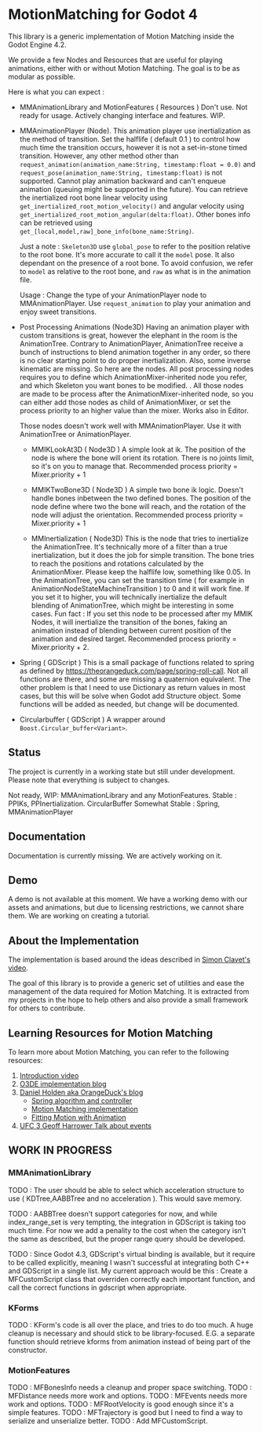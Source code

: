 # MotionMatching for Godot 4

This library is a generic implementation of Motion Matching inside the Godot Engine 4.2.

We provide a few Nodes and Resources that are useful for playing animations, either with or without Motion Matching. The goal is to be as modular as possible.

Here is what you can expect :

- MMAnimationLibrary and MotionFeatures ( Resources )
  Don't use. Not ready for usage. Actively changing interface and features. WIP. 

- MMAnimationPlayer (Node). 
  This animation player use inertialization as the method of transition. Set the halflife ( default 0.1 ) to control how much time the transition occurs, however it is not a set-in-stone timed transition.
  However, any other method other than `request_animation(animation_name:String, timestamp:float = 0.0)` and `request_pose(animation_name:String, timestamp:float)` is not supported. Cannot play animation backward and can't enqueue animation (queuing might be supported in the future).
  You can retrieve the inertialized root bone linear velocity using `get_inertialized_root_motion_velocity()` and angular velocity using `get_inertialized_root_motion_angular(delta:float)`. Other bones info can be retrieved using `get_[local,model,raw]_bone_info(bone_name:String)`.

  Just a note : `Skeleton3D` use `global_pose` to refer to the position relative to the root bone. It's more accurate to call it the `model` pose. It also dependant on the presence of a root bone. To avoid confusion, we refer to `model` as relative to the root bone, and `raw` as what is in the animation file.

  Usage : Change the type of your AnimationPlayer node to MMAnimationPlayer. Use `request_animation` to play your animation and enjoy sweet transitions.

- Post Processing Animations (Node3D)
  Having an animation player with custom transitions is great, however the elephant in the room is the AnimationTree. Contrary to AnimationPlayer, AnimationTree receive a bunch of instructions to blend animation together in any order, so there is no clear starting point to do proper inertialization. Also, some inverse kinematic are missing. So here are the nodes. All post processing nodes requires you to define which AnimationMixer-inherited node you refer, and which Skeleton you want bones to be modified. . All those nodes are made to be process after the AnimationMixer-inherited node, so you can either add those nodes as child of AnimationMixer, or set the process priority to an higher value than the mixer. Works also in Editor. 

  Those nodes doesn't work well with MMAnimationPlayer. Use it with AnimationTree or AnimationPlayer.

  - MMIKLookAt3D ( Node3D )
  A simple look at ik. The position of the node is where the bone will orient its rotation. There is no joints limit, so it's on you to manage that. Recommended process priority = Mixer.priority + 1

  - MMIKTwoBone3D ( Node3D )
  A simple two bone ik logic. Doesn't handle bones inbetween the two defined bones. The position of the node define where two the bone will reach, and the rotation of the node will adjust the orientation. Recommended process priority = Mixer.priority + 1

  - MMInertialization ( Node3D)
  This is the node that tries to inertialize the AnimationTree. It's technically more of a filter than a true inertialization, but it does the job for simple transition. The bone tries to reach the positions and rotations calculated by the AnimationMixer. Please keep the halflife low, something like 0.05. In the AnimationTree, you can set the transition time ( for example in AnimationNodeStateMachineTransition ) to 0 and it will work fine. If you set it to higher, you will technically inertialize the default blending of AnimationTree, which might be interesting in some cases. Fun fact : If you set this node to be processed after my MMIK Nodes, it will inertialize the transition of the bones, faking an animation instead of blending between current position of the animation and desired target. Recommended process priority = Mixer.priority + 2. 

- Spring ( GDScript )
  This is a small package of functions related to spring as defined by https://theorangeduck.com/page/spring-roll-call. Not all functions are there, and some are missing a quaternion equivalent. The other problem is that I need to use Dictionary as return values in most cases, but this will be solve when Godot add Structure object. Some functions will be added as needed, but change will be documented.

- Circularbuffer ( GDScript )
  A wrapper around `Boost.Circular_buffer<Variant>`. 

## Status

The project is currently in a working state but still under development. Please note that everything is subject to changes.

Not ready, WIP: MMAnimationLibrary and any MotionFeatures.
Stable : PPIKs, PPInertialization. CircularBuffer
Somewhat Stable : Spring, MMAnimationPlayer

## Documentation

Documentation is currently missing. We are actively working on it.

## Demo

A demo is not available at this moment. We have a working demo with our assets and animations, but due to licensing restrictions, we cannot share them. We are working on creating a tutorial.

## About the Implementation

The implementation is based around the ideas described in [Simon Clavet's video](https://www.youtube.com/watch?v=jcpIrw38E-s).

The goal of this library is to provide a generic set of utilities and ease the management of the data required for Motion Matching. It is extracted from my projects in the hope to help others and also provide a small framework for others to contribute.

## Learning Resources for Motion Matching

To learn more about Motion Matching, you can refer to the following resources:

1. [Introduction video](https://www.gdcvault.com/play/1023280/Motion-Matching-and-The-Road)
2. [O3DE implementation blog](https://github.com/o3de/o3de/tree/development/Gems/MotionMatching)
3. [Daniel Holden aka OrangeDuck's blog](https://theorangeduck.com/)
   - [Spring algorithm and controller](https://theorangeduck.com/page/spring-roll-call)
   - [Motion Matching implementation](https://theorangeduck.com/page/code-vs-data-driven-displacement)
   - [Fitting Motion with Animation](https://theorangeduck.com/page/fitting-code-driven-displacement)
4. [UFC 3 Geoff Harrower Talk about events](https://www.gdcvault.com/play/1025228/Real-Player-Motion-Tech-in)

## WORK IN PROGRESS

### MMAnimationLibrary
TODO : The user should be able to select which acceleration structure to use ( KDTree,AABBTree and no acceleration ). This would save memory.

TODO : AABBTree doesn't support categories for now, and while index_range_set is very tempting, the integration in GDScript is taking too much time. For now we add a penality to the cost when the category isn't the same as described, but the proper range query should be developed.

TODO : Since Godot 4.3, GDScript's virtual binding is available, but it require to be called explicitly, meaning I wasn't successful at integrating both C++ and GDScript in a single list. My current approach would be this : Create a MFCustomScript class that overriden correctly each important function, and call the correct functions in gdscript when appropriate.

### KForms
TODO : KForm's code is all over the place, and tries to do too much. A huge cleanup is necessary and should stick to be library-focused. E.G. a separate function should retrieve kforms from animation instead of being part of the constructor.

### MotionFeatures

TODO : MFBonesInfo needs a cleanup and proper space switching.
TODO : MFDistance needs more work and options.
TODO : MFEvents needs more work and options.
TODO : MFRootVelocity is good enough since it's a simple features.
TODO : MFTrajectory is good but I need to find a way to serialize and unserialize better.
TODO : Add MFCustomScript.



